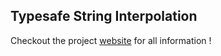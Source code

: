 ## Typesafe String Interpolation

Checkout the project [website](https://afsalthaj.github.io/safe-string-interpolation/) for all information !

